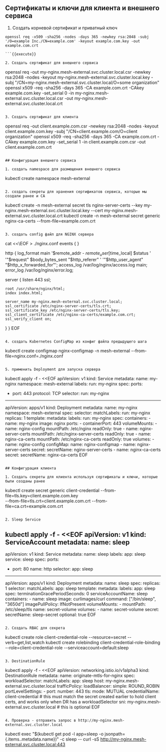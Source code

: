 ## Сертификаты и ключи для клиента и внешнего сервиса

1. Создать корневой сертификат и приватный ключ

```
openssl req -x509 -sha256 -nodes -days 365 -newkey rsa:2048 -subj '/O=example Inc./CN=example.com' -keyout example.com.key -out example.com.crt

```{{execute}}

2. Создать сертификат для внешнего сервиса

```
openssl req -out my-nginx.mesh-external.svc.cluster.local.csr -newkey rsa:2048 -nodes -keyout my-nginx.mesh-external.svc.cluster.local.key -subj "/CN=my-nginx.mesh-external.svc.cluster.local/O=some organization"
openssl x509 -req -sha256 -days 365 -CA example.com.crt -CAkey example.com.key -set_serial 0 -in my-nginx.mesh-external.svc.cluster.local.csr -out my-nginx.mesh-external.svc.cluster.local.crt
```{{execute}}

3. Создать сертификат для клиента

```
openssl req -out client.example.com.csr -newkey rsa:2048 -nodes -keyout client.example.com.key -subj "/CN=client.example.com/O=client organization"
openssl x509 -req -sha256 -days 365 -CA example.com.crt -CAkey example.com.key -set_serial 1 -in client.example.com.csr -out client.example.com.crt
```{{execute}}

## Kонфигурация внешнего сервиса

1. coздать namespace для размещения внешнего сервиса

```
kubectl create namespace mesh-external
```{{execute}}

2. создать секреты для хранения сертификатов сервиса, которые мы создали ранее и CA

```
kubectl create -n mesh-external secret tls nginx-server-certs --key my-nginx.mesh-external.svc.cluster.local.key --cert my-nginx.mesh-external.svc.cluster.local.crt
kubectl create -n mesh-external secret generic nginx-ca-certs --from-file=example.com.crt

```{{execute}}

3. создать config файл для NGINX сервера

```
cat <<\EOF > ./nginx.conf
events {
}

http {
  log_format main '$remote_addr - $remote_user [$time_local]  $status '
  '"$request" $body_bytes_sent "$http_referer" '
  '"$http_user_agent" "$http_x_forwarded_for"';
  access_log /var/log/nginx/access.log main;
  error_log  /var/log/nginx/error.log;

  server {
    listen 443 ssl;

    root /usr/share/nginx/html;
    index index.html;

    server_name my-nginx.mesh-external.svc.cluster.local;
    ssl_certificate /etc/nginx-server-certs/tls.crt;
    ssl_certificate_key /etc/nginx-server-certs/tls.key;
    ssl_client_certificate /etc/nginx-ca-certs/example.com.crt;
    ssl_verify_client on;
  }
}
EOF
```{{execute}}

4. создать Kubernetes ConfigMap из конфиг файла предыдущего шага

```
kubectl create configmap nginx-configmap -n mesh-external --from-file=nginx.conf=./nginx.conf
```{{execute}}

5. применить Deployment для запуска сервера

```
kubectl apply -f - <<EOF
apiVersion: v1
kind: Service
metadata:
  name: my-nginx
  namespace: mesh-external
  labels:
    run: my-nginx
spec:
  ports:
  - port: 443
    protocol: TCP
  selector:
    run: my-nginx
---
apiVersion: apps/v1
kind: Deployment
metadata:
  name: my-nginx
  namespace: mesh-external
spec:
  selector:
    matchLabels:
      run: my-nginx
  replicas: 1
  template:
    metadata:
      labels:
        run: my-nginx
    spec:
      containers:
      - name: my-nginx
        image: nginx
        ports:
        - containerPort: 443
        volumeMounts:
        - name: nginx-config
          mountPath: /etc/nginx
          readOnly: true
        - name: nginx-server-certs
          mountPath: /etc/nginx-server-certs
          readOnly: true
        - name: nginx-ca-certs
          mountPath: /etc/nginx-ca-certs
          readOnly: true
      volumes:
      - name: nginx-config
        configMap:
          name: nginx-configmap
      - name: nginx-server-certs
        secret:
          secretName: nginx-server-certs
      - name: nginx-ca-certs
        secret:
          secretName: nginx-ca-certs
EOF
```{{execute}}

## Конфигурация клиента

1. Создать секреты для клиента используя сертификаты и ключи, которые были созданы ранее

```
kubectl create secret generic client-credential --from-file=tls.key=client.example.com.key \
  --from-file=tls.crt=client.example.com.crt --from-file=ca.crt=example.com.crt
```{{execute}}

2. Sleep Service

```
kubectl apply -f - <<EOF
apiVersion: v1
kind: ServiceAccount
metadata:
  name: sleep
---
apiVersion: v1
kind: Service
metadata:
  name: sleep
  labels:
    app: sleep
    service: sleep
spec:
  ports:
  - port: 80
    name: http
  selector:
    app: sleep
---
apiVersion: apps/v1
kind: Deployment
metadata:
  name: sleep
spec:
  replicas: 1
  selector:
    matchLabels:
      app: sleep
  template:
    metadata:
      labels:
        app: sleep
    spec:
      terminationGracePeriodSeconds: 0
      serviceAccountName: sleep
      containers:
      - name: sleep
        image: curlimages/curl
        command: ["/bin/sleep", "3650d"]
        imagePullPolicy: IfNotPresent
        volumeMounts:
        - mountPath: /etc/sleep/tls
          name: secret-volume
      volumes:
      - name: secret-volume
        secret:
          secretName: sleep-secret
          optional: true
EOF
```{{execute}}

2. Создать RBAC для секрета

```
kubectl create role client-credential-role --resource=secret --verb=get,list,watch
kubectl create rolebinding client-credential-role-binding --role=client-credential-role --serviceaccount=default:sleep
```{{execute}}

3. DestinationRule

```
kubectl apply -f - <<EOF
apiVersion: networking.istio.io/v1alpha3
kind: DestinationRule
metadata:
  name: originate-mtls-for-nginx
spec:
  workloadSelector:
    matchLabels:
      app: sleep
  host: my-nginx.mesh-external.svc.cluster.local
  trafficPolicy:
    loadBalancer:
      simple: ROUND_ROBIN
    portLevelSettings:
    - port:
        number: 443
      tls:
        mode: MUTUAL
        credentialName: client-credential # this must match the secret created earlier to hold client certs, and works only when DR has a workloadSelector
        sni: my-nginx.mesh-external.svc.cluster.local # this is optional
EOF
```{{execute}}

4. Проверка - отправить запрос в http://my-nginx.mesh-external.svc.cluster.local

```
kubectl exec "$(kubectl get pod -l app=sleep -o jsonpath={.items..metadata.name})" -c sleep -- curl -sS http://my-nginx.mesh-external.svc.cluster.local:443
```{{execute}}